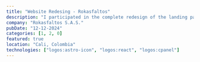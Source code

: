 ```yaml
---
title: "Website Redesing - Rokasfaltos"
description: "I participated in the complete redesign of the landing page of Rokasfaltos SAS, from management to design and development. It is now more attractive, easy to navigate and optimised to convert visitors into customers."
company: "Rokasfaltos S.A.S."
pubDate: "12-12-2024"
categories: [1, 2, 0]
featured: true
location: "Cali, Colombia"
technologies: ["logos:astro-icon", "logos:react", "logos:cpanel"]
---
```

